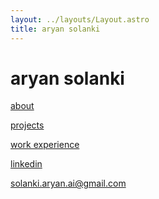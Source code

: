 ```yaml
---
layout: ../layouts/Layout.astro
title: aryan solanki
---
```

<!-- Markdown Preview - https://dillinger.io/ -->

# aryan solanki
<p>
  
</p>

[about](/about)

[projects](/project)

[work experience](/work_exp)

[linkedin](https://www.linkedin.com/in/aryan-solanki-ai/)

solanki.aryan.ai@gmail.com

<!-- [essays and more](https://aryanoutwits.notion.site/Personal-website-dcea590ec3cd4bdc9a3e3ff49df2c8c0) -->
